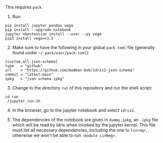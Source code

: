 This requires `pack`.

1) Run:
```
pip install jupyter pandas vega
pip install --upgrade notebook
jupyter nbextension install --user --py vega
pip3 install vega==3.5
```

2) Make sure to have the following in your global `pack.toml` file (generally found under `~/.pack/user/pack.toml`):
```
[custom.all.json-schema]
type   = "github"
url    = "https://github.com/madman-bob/idris2-json-schema"
commit = "latest:main"
ipkg   = "json-schema.ipkg"
```

3) Change to the directory `run` of this repository and run the shell script:
```
cd run
./jupyter_run.sh
```

4) In the browser, go to the jupyter notebook and select `idris2`.

5) The dependencies of the notebook are given in `dummy.ipkg`, an `.ipkg` file which will be read by Idris when invoked by the jupyter kernel. This file must list all necessary dependencies, including the one to `linregr`, otherwise we won't be able to run `:module LinRegr`.

